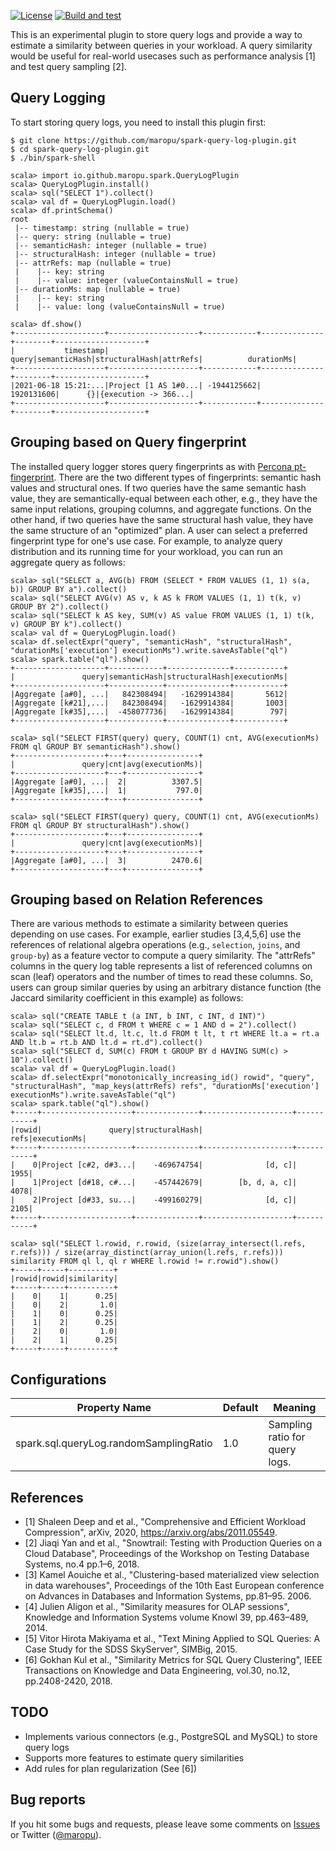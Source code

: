 [![License](http://img.shields.io/:license-Apache_v2-blue.svg)](https://github.com/maropu/spark-sql-server/blob/master/LICENSE)
[![Build and test](https://github.com/maropu/spark-query-log-plugin/workflows/Build%20and%20test/badge.svg)](https://github.com/maropu/spark-query-log-plugin/actions?query=workflow%3A%22Build+and+test%22)

This is an experimental plugin to store query logs and provide a way to estimate a similarity between queries in your workload.
A query similarity would be useful for real-world usecases such as performance analysis [1] and test query sampling [2].

## Query Logging

To start storing query logs, you need to install this plugin first:

    $ git clone https://github.com/maropu/spark-query-log-plugin.git
    $ cd spark-query-log-plugin.git
    $ ./bin/spark-shell

    scala> import io.github.maropu.spark.QueryLogPlugin
    scala> QueryLogPlugin.install()
    scala> sql("SELECT 1").collect()
    scala> val df = QueryLogPlugin.load()
    scala> df.printSchema()
    root
     |-- timestamp: string (nullable = true)
     |-- query: string (nullable = true)
     |-- semanticHash: integer (nullable = true)
     |-- structuralHash: integer (nullable = true)
     |-- attrRefs: map (nullable = true)
     |    |-- key: string
     |    |-- value: integer (valueContainsNull = true)
     |-- durationMs: map (nullable = true)
     |    |-- key: string
     |    |-- value: long (valueContainsNull = true)

    scala> df.show()
    +--------------------+--------------------+------------+--------------+--------+--------------------+
    |           timestamp|               query|semanticHash|structuralHash|attrRefs|          durationMs|
    +--------------------+--------------------+------------+--------------+--------+--------------------+
    |2021-06-18 15:21:...|Project [1 AS 1#0...| -1944125662|    1920131606|      {}|{execution -> 366...|
    +--------------------+--------------------+------------+--------------+--------+--------------------+

## Grouping based on Query fingerprint

The installed query logger stores query fingerprints as with [Percona pt-fingerprint](https://www.percona.com/doc/percona-toolkit/LATEST/pt-fingerprint.html).
There are the two different types of fingerprints: semantic hash values and structural ones.
If two queries have the same semantic hash value, they are semantically-equal between each other,
e.g., they have the same input relations, grouping columns, and aggregate functions.
On the other hand, if two queries have the same structural hash value,
they have the same structure of an "optimized" plan.
A user can select a preferred fingerprint type for one's use case.
For example, to analyze query distribution and its running time for your workload,
you can run an aggregate query as follows:

    scala> sql("SELECT a, AVG(b) FROM (SELECT * FROM VALUES (1, 1) s(a, b)) GROUP BY a").collect()
    scala> sql("SELECT AVG(v) AS v, k AS k FROM VALUES (1, 1) t(k, v) GROUP BY 2").collect()
    scala> sql("SELECT k AS key, SUM(v) AS value FROM VALUES (1, 1) t(k, v) GROUP BY k").collect()
    scala> val df = QueryLogPlugin.load()
    scala> df.selectExpr("query", "semanticHash", "structuralHash", "durationMs['execution'] executionMs").write.saveAsTable("ql")
    scala> spark.table("ql").show()
    +--------------------+------------+--------------+-----------+
    |               query|semanticHash|structuralHash|executionMs|
    +--------------------+------------+--------------+-----------+
    |Aggregate [a#0], ...|   842308494|   -1629914384|       5612|
    |Aggregate [k#21],...|   842308494|   -1629914384|       1003|
    |Aggregate [k#35],...|  -458077736|   -1629914384|        797|
    +--------------------+------------+--------------+-----------+

    scala> sql("SELECT FIRST(query) query, COUNT(1) cnt, AVG(executionMs) FROM ql GROUP BY semanticHash").show()
    +--------------------+---+----------------+
    |               query|cnt|avg(executionMs)|
    +--------------------+---+----------------+
    |Aggregate [a#0], ...|  2|          3307.5|
    |Aggregate [k#35],...|  1|           797.0|
    +--------------------+---+----------------+

    scala> sql("SELECT FIRST(query) query, COUNT(1) cnt, AVG(executionMs) FROM ql GROUP BY structuralHash").show()
    +--------------------+---+----------------+
    |               query|cnt|avg(executionMs)|
    +--------------------+---+----------------+
    |Aggregate [a#0], ...|  3|          2470.6|
    +--------------------+---+----------------+

## Grouping based on Relation References

There are various methods to estimate a similarity between queries depending on use cases.
For example, earlier studies [3,4,5,6] use the references of relational algebra operations (e.g., `selection`, `joins`, and `group-by`)
as a feature vector to compute a query similarity. The "attrRefs" columns in the query log table represents
a list of referenced columns on scan (leaf) operators and the number of times to read these columns.
So, users can group similar queries by using an arbitrary distance function
(the Jaccard similarity coefficient in this example) as follows:

    scala> sql("CREATE TABLE t (a INT, b INT, c INT, d INT)")
    scala> sql("SELECT c, d FROM t WHERE c = 1 AND d = 2").collect()
    scala> sql("SELECT lt.d, lt.c, lt.d FROM t lt, t rt WHERE lt.a = rt.a AND lt.b = rt.b AND lt.d = rt.d").collect()
    scala> sql("SELECT d, SUM(c) FROM t GROUP BY d HAVING SUM(c) > 10").collect()
    scala> val df = QueryLogPlugin.load()
    scala> df.selectExpr("monotonically_increasing_id() rowid", "query", "structuralHash", "map_keys(attrRefs) refs", "durationMs['execution'] executionMs").write.saveAsTable("ql")
    scala> spark.table("ql").show()
    +-----+--------------------+--------------+--------------------+-----------+
    |rowid|               query|structuralHash|                refs|executionMs|
    +-----+--------------------+--------------+--------------------+-----------+
    |    0|Project [c#2, d#3...|    -469674754|              [d, c]|       1955|
    |    1|Project [d#18, c#...|    -457442679|        [b, d, a, c]|       4078|
    |    2|Project [d#33, su...|    -499160279|              [d, c]|       2105|
    +-----+--------------------+--------------+--------------------+-----------+

    scala> sql("SELECT l.rowid, r.rowid, (size(array_intersect(l.refs, r.refs))) / size(array_distinct(array_union(l.refs, r.refs))) similarity FROM ql l, ql r WHERE l.rowid != r.rowid").show()
    +-----+-----+----------+
    |rowid|rowid|similarity|
    +-----+-----+----------+
    |    0|    1|      0.25|
    |    0|    2|       1.0|
    |    1|    0|      0.25|
    |    1|    2|      0.25|
    |    2|    0|       1.0|
    |    2|    1|      0.25|
    +-----+-----+----------+

## Configurations

|  Property Name  |  Default  |  Meaning  |
| ---- | ---- | ---- |
|  spark.sql.queryLog.randomSamplingRatio  |  1.0  |  Sampling ratio for query logs. |

## References

 - [1] Shaleen Deep and et al., "Comprehensive and Efficient Workload Compression", arXiv, 2020, https://arxiv.org/abs/2011.05549.
 - [2] Jiaqi Yan and et al., "Snowtrail: Testing with Production Queries on a Cloud Database", Proceedings of the Workshop on Testing Database Systems, no.4 pp.1–6, 2018.
 - [3] Kamel Aouiche et al., "Clustering-based materialized view selection in data warehouses", Proceedings of the 10th East European conference on Advances in Databases and Information Systems, pp.81–95. 2006.
 - [4] Julien Aligon et al., "Similarity measures for OLAP sessions", Knowledge and Information Systems volume Knowl 39, pp.463–489, 2014.
 - [5] Vitor Hirota Makiyama et al., "Text Mining Applied to SQL Queries: A Case Study for the SDSS SkyServer", SIMBig, 2015.
 - [6] Gokhan Kul et al., "Similarity Metrics for SQL Query Clustering", IEEE Transactions on Knowledge and Data Engineering, vol.30, no.12, pp.2408-2420, 2018.

## TODO

 - Implements various connectors (e.g., PostgreSQL and MySQL) to store query logs
 - Supports more features to estimate query similarities
 - Add rules for plan regularization (See [6])

## Bug reports

If you hit some bugs and requests, please leave some comments on [Issues](https://github.com/maropu/spark-query-log-plugin/issues)
or Twitter ([@maropu](http://twitter.com/#!/maropu)).

